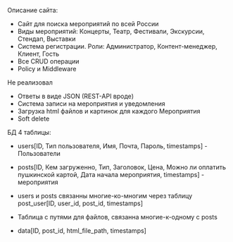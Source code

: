 Описание сайта:
- Сайт для поиска мероприятий по всей России
- Виды мероприятий: Концерты, Театр, Фестивали, Экскурсии, Стендап, Выставки
- Система регистрации. Роли: Администратор, Контент-менеджер, Клиент, Гость
- Все CRUD операции
- Policy и Middleware

Не реализовал
- Ответы в виде JSON (REST-API вроде)
- Система записи на мероприятия и уведомления
- Загрузка html файлов и картинок для каждого Мероприятия
- Soft delete

БД 4 таблицы:

- users[ID, Тип пользователя, Имя, Почта, Пароль, timestamps] - Пользователи
- posts[ID, Кем загруженно, Тип, Заголовок, Цена, Можно ли оплатить пушкинской картой, Дата начала мероприятия, timestamps] - мероприятия

- users и posts связанны многие-ко-многим через таблицу post_user[ID, user_id, post_id, timestamps]
- Таблица с путями для файлов, связанна многие-к-одному с posts
- data[ID, post_id, html_file_path, timestamps]
